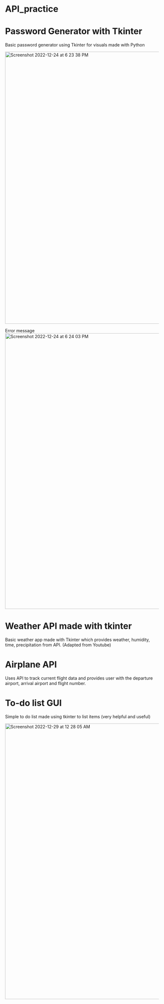 # API_practice

# Password Generator with Tkinter

Basic password generator using Tkinter for visuals made with Python

<img width="891" alt="Screenshot 2022-12-24 at 6 23 38 PM" src="https://user-images.githubusercontent.com/95165049/209453170-099328a9-ea95-4263-bed1-36204b759328.png">

Error message
<img width="903" alt="Screenshot 2022-12-24 at 6 24 03 PM" src="https://user-images.githubusercontent.com/95165049/209453174-ffa5339f-5019-4c86-8f56-e028c29e300a.png">

# Weather API made with tkinter

Basic weather app made with Tkinter which provides weather, humidity, time, precipitation from API. (Adapted from Youtube)

# Airplane API 

Uses API to track current flight data and provides user with the departure airport, arrival airport and flight number. 

# To-do list GUI 

Simple to do list made using tkinter to list items (very helpful and useful)

<img width="903" alt="Screenshot 2022-12-29 at 12 28 05 AM" src="https://user-images.githubusercontent.com/95165049/209907222-9781baf7-4375-4c73-bc53-5680aaca1acb.png">
